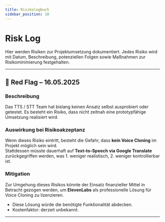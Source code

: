 ```yaml
---
title: Risikologbuch
sidebar_position: 10
---
```


# Risk Log

Hier werden Risiken zur Projektumsetzung dokumentiert. Jedes Risiko wird mit Datum, Beschreibung, potenziellen Folgen sowie Maßnahmen zur Risikominimierung festgehalten.

---

## 🚩 Red Flag – 16.05.2025

### **Beschreibung**
Das TTS / STT Team hat bislang keinen Ansatz selbst ausprobiert oder getestet. Es besteht ein Risiko, dass nicht zeitnah eine prototypfähige Umsetzung realisiert wird.

### **Auswirkung bei Risikoakzeptanz**
Wenn dieses Risiko eintritt, besteht die Gefahr, dass **kein Voice Cloning** im Projekt möglich sein wird.  
Stattdessen müsste dauerhaft auf **Text-to-Speech via Google Translate** zurückgegriffen werden, was 1. weniger realistisch, 2. weniger kontrollierbar ist.

### **Mitigation**
Zur Umgehung dieses Risikos könnte der Einsatz finanzieller Mittel in Betracht gezogen werden, um **ElevenLabs** als professionelle Lösung für Voice Cloning zu lizenzieren.  
- Diese Lösung würde die benötigte Funktionalität abdecken.  
- Kostenfaktor: derzeit unbekannt.

---

